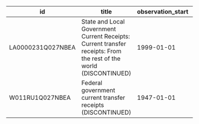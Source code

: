 | id                | title                                                                                                             | observation_start   | observation_end   |
|-------------------|-------------------------------------------------------------------------------------------------------------------|---------------------|-------------------|
| LA0000231Q027NBEA | State and Local Government Current Receipts: Current transfer receipts: From the rest of the world (DISCONTINUED) | 1999-01-01          | 2016-10-01        |
| W011RU1Q027NBEA   | Federal government current transfer receipts (DISCONTINUED)                                                       | 1947-01-01          | 2016-10-01        |